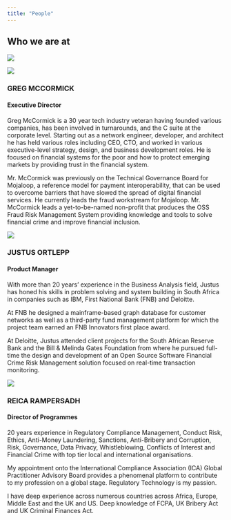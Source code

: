 ```yaml
---
title: "People"
---
```


## Who we are at

![](/tazama.png)

![](/people/greg-color.png)

### GREG MCCORMICK

#### Executive Director

Greg McCormick is a 30 year tech industry veteran having founded various companies, has been involved in turnarounds, and the C suite at the corporate level. Starting out as a network engineer, developer, and architect he has held various roles including CEO, CTO, and worked in various executive-level strategy, design, and business development roles. He is focused on financial systems for the poor and how to protect emerging markets by providing trust in the financial system.

Mr. McCormick was previously on the Technical Governance Board for Mojaloop, a reference model for payment interoperability, that can be used to overcome barriers that have slowed the spread of digital financial services. He currently leads the fraud workstream for Mojaloop. Mr. McCormick leads a yet-to-be-named non-profit that produces the OSS Fraud Risk Management System providing knowledge and tools to solve financial crime and improve financial inclusion.

![](/people/justus-color.png)

### JUSTUS ORTLEPP

#### Product Manager

With more than 20 years’ experience in the Business Analysis field, Justus has honed his skills in problem solving and system building in South Africa in companies such as IBM, First National Bank (FNB) and Deloitte.

At FNB he designed a mainframe-based graph database for customer networks as well as a third-party fund management platform for which the project team earned an FNB Innovators first place award.

At Deloitte, Justus attended client projects for the South African Reserve Bank and the Bill & Melinda Gates Foundation from where he pursued full-time the design and development of an Open Source Software Financial Crime Risk Management solution focused on real-time transaction monitoring.

![](/people/reica-color.png)

### REICA RAMPERSADH

#### Director of Programmes

20 years experience in Regulatory Compliance Management, Conduct Risk, Ethics, Anti-Money Laundering, Sanctions, Anti-Bribery and Corruption, Risk, Governance, Data Privacy, Whistleblowing, Conflicts of Interest and Financial Crime with top tier local and international organisations.

My appointment onto the International Compliance Association (ICA) Global Practitioner Advisory Board provides a phenomenal platform to contribute to my profession on a global stage. Regulatory Technology is my passion.

I have deep experience across numerous countries across Africa, Europe, Middle East and the UK and US. Deep knowledge of FCPA, UK Bribery Act and UK Criminal Finances Act.
